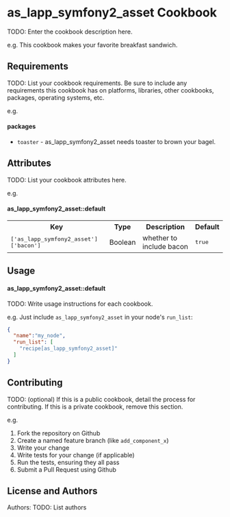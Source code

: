 as_lapp_symfony2_asset Cookbook
===============================
TODO: Enter the cookbook description here.

e.g.
This cookbook makes your favorite breakfast sandwich.

Requirements
------------
TODO: List your cookbook requirements. Be sure to include any requirements this cookbook has on platforms, libraries, other cookbooks, packages, operating systems, etc.

e.g.
#### packages
- `toaster` - as_lapp_symfony2_asset needs toaster to brown your bagel.

Attributes
----------
TODO: List your cookbook attributes here.

e.g.
#### as_lapp_symfony2_asset::default
<table>
  <tr>
    <th>Key</th>
    <th>Type</th>
    <th>Description</th>
    <th>Default</th>
  </tr>
  <tr>
    <td><tt>['as_lapp_symfony2_asset']['bacon']</tt></td>
    <td>Boolean</td>
    <td>whether to include bacon</td>
    <td><tt>true</tt></td>
  </tr>
</table>

Usage
-----
#### as_lapp_symfony2_asset::default
TODO: Write usage instructions for each cookbook.

e.g.
Just include `as_lapp_symfony2_asset` in your node's `run_list`:

```json
{
  "name":"my_node",
  "run_list": [
    "recipe[as_lapp_symfony2_asset]"
  ]
}
```

Contributing
------------
TODO: (optional) If this is a public cookbook, detail the process for contributing. If this is a private cookbook, remove this section.

e.g.
1. Fork the repository on Github
2. Create a named feature branch (like `add_component_x`)
3. Write your change
4. Write tests for your change (if applicable)
5. Run the tests, ensuring they all pass
6. Submit a Pull Request using Github

License and Authors
-------------------
Authors: TODO: List authors
